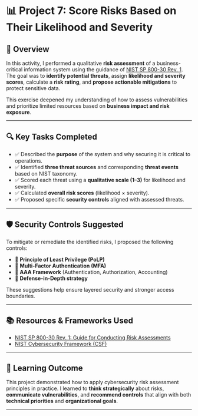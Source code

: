 # 📊 Project 7: Score Risks Based on Their Likelihood and Severity

## 📝 Overview

In this activity, I performed a qualitative **risk assessment** of a business-critical information system using the guidance of [NIST SP 800-30 Rev. 1](https://csrc.nist.gov/pubs/sp/800/30/r1/final). The goal was to **identify potential threats**, assign **likelihood and severity scores**, calculate a **risk rating**, and **propose actionable mitigations** to protect sensitive data.

This exercise deepened my understanding of how to assess vulnerabilities and prioritize limited resources based on **business impact and risk exposure**.

---

## 🔍 Key Tasks Completed

- ✅ Described the **purpose** of the system and why securing it is critical to operations.
- ✅ Identified **three threat sources** and corresponding **threat events** based on NIST taxonomy.
- ✅ Scored each threat using a **qualitative scale (1–3)** for likelihood and severity.
- ✅ Calculated **overall risk scores** (likelihood × severity).
- ✅ Proposed specific **security controls** aligned with assessed threats.

---

## 🛡️ Security Controls Suggested

To mitigate or remediate the identified risks, I proposed the following controls:

- 🔐 **Principle of Least Privilege (PoLP)**  
- 🔄 **Multi-Factor Authentication (MFA)**  
- 🧩 **AAA Framework** (Authentication, Authorization, Accounting)  
- 🧱 **Defense-in-Depth strategy**

These suggestions help ensure layered security and stronger access boundaries.

---

## 📚 Resources & Frameworks Used

- [NIST SP 800-30 Rev. 1: Guide for Conducting Risk Assessments](https://csrc.nist.gov/pubs/sp/800/30/r1/final)  
- [NIST Cybersecurity Framework (CSF)](https://www.nist.gov/cyberframework)

---

## 🎯 Learning Outcome

This project demonstrated how to apply cybersecurity risk assessment principles in practice. I learned to **think strategically** about risks, **communicate vulnerabilities**, and **recommend controls** that align with both **technical priorities** and **organizational goals**.

---

